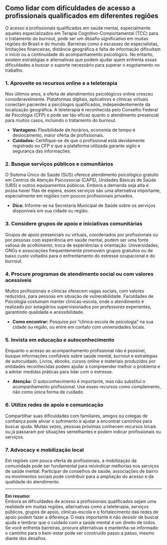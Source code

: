 
## Como lidar com dificuldades de acesso a profissionais qualificados em diferentes regiões

O acesso a profissionais qualificados em saúde mental, especialmente aqueles especializados em Terapia Cognitivo-Comportamental (TCC) para o tratamento do burnout, pode ser um desafio significativo em muitas regiões do Brasil e do mundo. Barreiras como a escassez de especialistas, limitações financeiras, distância geográfica e falta de informação dificultam o início ou a continuidade do acompanhamento psicológico. No entanto, existem estratégias e alternativas que podem ajudar quem enfrenta essas dificuldades a buscar o suporte necessário para superar o esgotamento no trabalho.

### 1. **Aproveite os recursos online e a teleterapia**

Nos últimos anos, a oferta de atendimentos psicológicos online cresceu consideravelmente. Plataformas digitais, aplicativos e clínicas virtuais conectam pacientes a psicólogos qualificados, independentemente da localização geográfica. A teleterapia é reconhecida pelo Conselho Federal de Psicologia (CFP) e pode ser tão eficaz quanto o atendimento presencial para muitos casos, incluindo o tratamento do burnout.

- **Vantagens:** Flexibilidade de horários, economia de tempo e deslocamento, maior oferta de profissionais.
- **Cuidados:** Certifique-se de que o profissional está devidamente registrado no CFP e que a plataforma utilizada garante sigilo e segurança das informações.

### 2. **Busque serviços públicos e comunitários**

O Sistema Único de Saúde (SUS) oferece atendimento psicológico gratuito em Centros de Atenção Psicossocial (CAPS), Unidades Básicas de Saúde (UBS) e outros equipamentos públicos. Embora a demanda seja alta e possa haver filas de espera, esses serviços são uma alternativa importante, especialmente em regiões com poucos profissionais privados.

- **Dica:** Informe-se na Secretaria Municipal de Saúde sobre os serviços disponíveis em sua cidade ou região.

### 3. **Considere grupos de apoio e iniciativas comunitárias**

Grupos de apoio presenciais ou virtuais, coordenados por profissionais ou por pessoas com experiência em saúde mental, podem ser uma fonte valiosa de acolhimento, troca de experiências e orientação. Universidades, ONGs e associações frequentemente promovem grupos gratuitos ou de baixo custo voltados para o enfrentamento do estresse ocupacional e do burnout.

### 4. **Procure programas de atendimento social ou com valores acessíveis**

Muitos profissionais e clínicas oferecem vagas sociais, com valores reduzidos, para pessoas em situação de vulnerabilidade. Faculdades de Psicologia costumam manter clínicas-escola, onde o atendimento é realizado por estagiários supervisionados por professores experientes, garantindo qualidade e acessibilidade.

- **Como encontrar:** Pesquise por “clínica-escola de psicologia” na sua cidade ou região, ou entre em contato com universidades locais.

### 5. **Invista em educação e autoconhecimento**

Enquanto o acesso ao acompanhamento profissional não é possível, busque informações confiáveis sobre saúde mental, burnout e estratégias de autocuidado. Livros, ebooks, cursos online e materiais produzidos por entidades reconhecidas podem ajudar a compreender melhor o problema e a adotar medidas práticas para lidar com o estresse.

- **Atenção:** O autoconhecimento é importante, mas não substitui o acompanhamento profissional. Use esses recursos como complemento, não como única forma de cuidado.

### 6. **Utilize redes de apoio e comunicação**

Compartilhar suas dificuldades com familiares, amigos ou colegas de confiança pode aliviar o sofrimento e ajudar a encontrar caminhos para buscar ajuda. Muitas vezes, pessoas próximas conhecem recursos locais ou já passaram por situações semelhantes e podem indicar profissionais ou serviços.

### 7. **Advocacy e mobilização local**

Em regiões com pouca oferta de profissionais, a mobilização da comunidade pode ser fundamental para reivindicar melhorias nos serviços de saúde mental. Participar de conselhos de saúde, associações de bairro ou movimentos sociais pode contribuir para a ampliação do acesso e da qualidade do atendimento.

---

**Em resumo:**  
Embora as dificuldades de acesso a profissionais qualificados sejam uma realidade em muitas regiões, alternativas como a teleterapia, serviços públicos, grupos de apoio, clínicas-escola e o fortalecimento das redes de apoio podem fazer a diferença. O mais importante é não desistir de buscar ajuda e lembrar que o cuidado com a saúde mental é um direito de todos. Se você enfrenta barreiras, procure alternativas e mantenha-se informado: o caminho para o bem-estar pode ser construído passo a passo, mesmo diante dos desafios.
```
